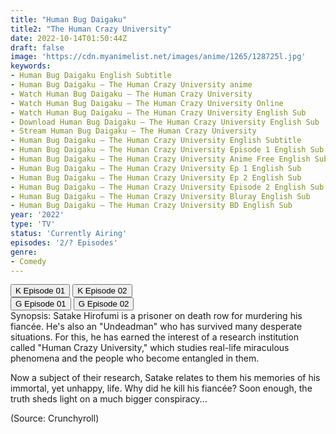 ```yaml
---
title: "Human Bug Daigaku"
title2: "The Human Crazy University"
date: 2022-10-14T01:50:44Z
draft: false
image: 'https://cdn.myanimelist.net/images/anime/1265/128725l.jpg'
keywords:
- Human Bug Daigaku English Subtitle
- Human Bug Daigaku – The Human Crazy University anime
- Watch Human Bug Daigaku – The Human Crazy University
- Watch Human Bug Daigaku – The Human Crazy University Online
- Watch Human Bug Daigaku – The Human Crazy University English Sub
- Download Human Bug Daigaku – The Human Crazy University English Sub
- Stream Human Bug Daigaku – The Human Crazy University
- Human Bug Daigaku – The Human Crazy University English Subtitle
- Human Bug Daigaku – The Human Crazy University Episode 1 English Sub
- Human Bug Daigaku – The Human Crazy University Anime Free English Subtitle
- Human Bug Daigaku – The Human Crazy University Ep 1 English Sub
- Human Bug Daigaku – The Human Crazy University Ep 2 English Sub
- Human Bug Daigaku – The Human Crazy University Episode 2 English Sub
- Human Bug Daigaku – The Human Crazy University Bluray English Sub
- Human Bug Daigaku – The Human Crazy University BD English Sub
year: '2022'
type: 'TV'
status: 'Currently Airing'
episodes: '2/? Episodes'
genre:
- Comedy
---
```


<div class="d-g gg-10">
<div class="d-g gg-5 gtc-r ai-c">
<button onclick="window.open('?kwf=anime/HumanBugDaigaku/Human Bug Daigaku - 01','_blank')">K Episode 01</button>
<button onclick="window.open('?kwf=anime/HumanBugDaigaku/Human Bug Daigaku - 02','_blank')">K Episode 02</button>
</div>
<div class="d-g gg-5 gtc-r ai-c">
<button onclick="window.open('?gog=human-bug-daigaku-episode-1','_blank')">G Episode 01</button>
<button onclick="window.open('?gog=human-bug-daigaku-episode-2','_blank')">G Episode 02</button>
</div>
</div>
<div class="bc-1 p-5 d-g gg-5">Synopsis: Satake Hirofumi is a prisoner on death row for murdering his fiancée. He's also an "Undeadman" who has survived many desperate situations. For this, he has earned the interest of a research institution called "Human Crazy University," which studies real-life miraculous phenomena and the people who become entangled in them.

Now a subject of their research, Satake relates to them his memories of his immortal, yet unhappy, life. Why did he kill his fiancée? Soon enough, the truth sheds light on a much bigger conspiracy...

(Source: Crunchyroll)
</div>
